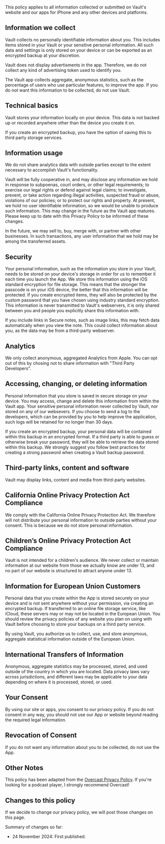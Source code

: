 This policy applies to all information collected or submitted on Vault's website and our apps for iPhone and any other devices and platforms.

## Information we collect

Vault collects no personally identifiable information about you.
This includes items stored in your Vault or your sensitive personal information.
All such data and settings is only stored on your device or can be exported as an encrypted backup at your discretion.

Vault does not display advertisments in the app. 
Therefore, we do not collect any kind of advertising token used to identify you.

The Vault app collects aggregate, anonymous statistics, such as the percentage of users who use particular features, to improve the app.
If you do not want this information to be collected, do not use Vault.

## Technical basics

Vault stores your information locally on your device.
This data is not backed up or recorded anywhere other than the device you create it on.

If you create an encrypted backup, you have the option of saving this to third party storage services.

## Information usage

We do not share analytics data with outside parties except to the extent necessary to accomplish Vault's functionality.

Vault will be fully cooperative in, and may disclose any information we hold in response to subpoenas, court orders, or other legal requirements; to exercise our legal rights or defend against legal claims; to investigate, prevent, or take action regarding illegal activities, suspected fraud or abuse, violations of our policies; or to protect our rights and property. 
At present, we hold no user identifiable information, so we would be unable to produce such information. 
This may change in the future as the Vault app matures.
Please keep up to date with this Privacy Policy to be informed of these changes.

In the future, we may sell to, buy, merge with, or partner with other businesses. 
In such transactions, any user information that we hold may be among the transferred assets.

## Security

Your personal information, such as the information you store in your Vault, needs to be stored on your device's storage in order for us to remember it each time you launch the App.
We store this information using the iOS standard encryption for file storage. 
This means that the stronger the passcode is on your iOS device, the better that this information will be protected. 
If you create encrypted items, they will also be protected by the custom password that you have chosen using industry standard encryption.
This information is never transmitted to Vault's webservers, it is only shared between you and people you explicitly share this information with.

If you include links in Secure notes, such as image links, this may fetch data automatically when you view the note.
This could collect information about you, as the data may be from a third-party webserver.

## Analytics

We only collect anonymous, aggregated Analytics from Apple.
You can opt out of this by chosing not to share information with "Third Party Developers".

## Accessing, changing, or deleting information

Personal information that you store is saved in secure storage on your device. 
You may access, change and delete this information from within the Vault app. 
Your sensitive personal information never collected by Vault, nor stored on any of our websevers. 
If you choose to send a log to the developers, which can be provided by you to help improve the application, such logs will be retained for no longer than 30 days.

If you create an encrypted backup, your personal data will be contained within this backup in an encrypted format.
If a third party is able to guess or otherwise break your password, they will be able to retrieve the data stored within this backup.
We strongly suggest you follow best practices for creating a strong password when creating a Vault backup password.

## Third-party links, content and software

Vault may display links, content and media from third-party websites.

## California Online Privacy Protection Act Compliance

We comply with the California Online Privacy Protection Act. 
We therefore will not distribute your personal information to outside parties without your consent. 
This is because we do not store personal information.

## Children’s Online Privacy Protection Act Compliance

Vault is not intended for a children's audience. 
We never collect or maintain information at our website from those we actually know are under 13, and no part of our website is structured to attract anyone under 13.

## Information for European Union Customers

Personal data that you create within the App is stored securely on your device and is not sent anywhere without your permission, via creating an encrypted backup. 
If transferred to an online file storage service, like iCloud, these servers may or may not be located in the European Union.
You should review the privacy policies of any website you plan on using with Vault before choosing to store your backups on a third party service.

By using Vault, you authorize us to collect, use, and store anonymous, aggregate statistical information outside of the European Union.

## International Transfers of Information

Anonymous, aggregate statistics may be processed, stored, and used outside of the country in which you are located. 
Data privacy laws vary across jurisdictions, and different laws may be applicable to your data depending on where it is processed, stored, or used.

## Your Consent

By using our site or apps, you consent to our privacy policy. 
If you do not consent in any way, you should not use our App or website beyond reading the required legal information.

## Revocation of Consent

If you do not want any information about you to be collected, do not use the App.

## Other Notes

This policy has been adapted from the [Overcast Privacy Policy](https://overcast.fm/privacy). 
If you're looking for a podcast player, I strongly recommend Overcast!

## Changes to this policy

If we decide to change our privacy policy, we will post those changes on this page.

Summary of changes so far:

- 24 November 2024: First published.
